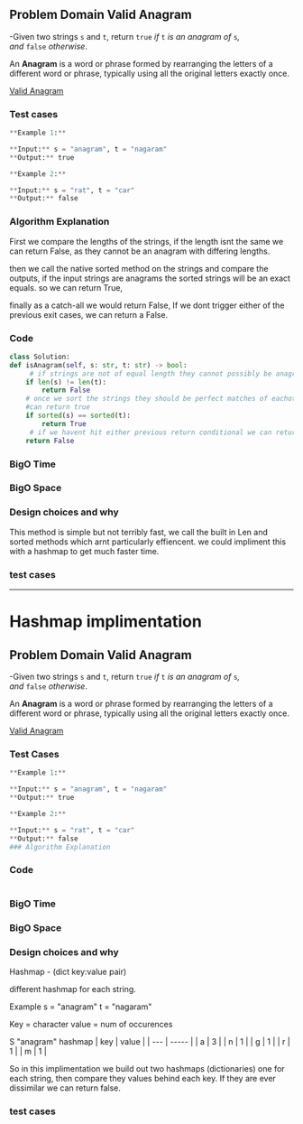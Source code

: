 ## Problem Domain Valid Anagram
-Given two strings `s` and `t`, return `true` _if_ `t` _is an anagram of_ `s`_, and_ `false` _otherwise_.

An **Anagram** is a word or phrase formed by rearranging the letters of a different word or phrase, typically using all the original letters exactly once.

[Valid Anagram](https://leetcode.com/problems/valid-anagram/)

### Test cases

```python
**Example 1:**

**Input:** s = "anagram", t = "nagaram"
**Output:** true

**Example 2:**

**Input:** s = "rat", t = "car"
**Output:** false
```

### Algorithm Explanation

First we compare the lengths of the strings, if the length isnt the same we can return False, as they cannot be an anagram with differing lengths. 

then we call the native sorted method on the strings and compare the outputs, if the input strings are anagrams the sorted strings will be an exact equals.  so we can return True,

finally as a catch-all we would return False, If we dont trigger either of the previous exit cases, we can return a False. 


### Code

```Python
class Solution:
def isAnagram(self, s: str, t: str) -> bool:
	 # if strings are not of equal length they cannot possibly be anagrams
	if len(s) != len(t):
		return False
	# once we sort the strings they should be perfect matches of eachother so we 
	#can return true  
	if sorted(s) == sorted(t):
		return True
	 # if we havent hit either previous return conditional we can return false.
	return False

```

### BigO Time


### BigO Space


### Design choices and why

This method is simple but not terribly fast, we call the built in Len and sorted methods which arnt particularly effiencent. we could impliment this with a hashmap to get much faster time. 


### test cases

___

# Hashmap implimentation

## Problem Domain Valid Anagram
-Given two strings `s` and `t`, return `true` _if_ `t` _is an anagram of_ `s`_, and_ `false` _otherwise_.

An **Anagram** is a word or phrase formed by rearranging the letters of a different word or phrase, typically using all the original letters exactly once.

[Valid Anagram](https://leetcode.com/problems/valid-anagram/)

### Test Cases
```python
**Example 1:**

**Input:** s = "anagram", t = "nagaram"
**Output:** true

**Example 2:**

**Input:** s = "rat", t = "car"
**Output:** false
### Algorithm Explanation
```

### Code

```Python


```

### BigO Time


### BigO Space


### Design choices and why

Hashmap - (dict key:value pair)

different hashmap for each string.

Example s = "anagram" t = "nagaram"

Key = character 
value = num of occurences

S "anagram" hashmap
| key | value |
| --- | ----- |
| a   | 3     |
| n   | 1     |
| g   | 1     |
| r   | 1     |
| m   | 1      |

So in this implimentation we build out two hashmaps (dictionaries) one for each string, then compare they values behind each key. If they are ever dissimilar we can return false. 


### test cases